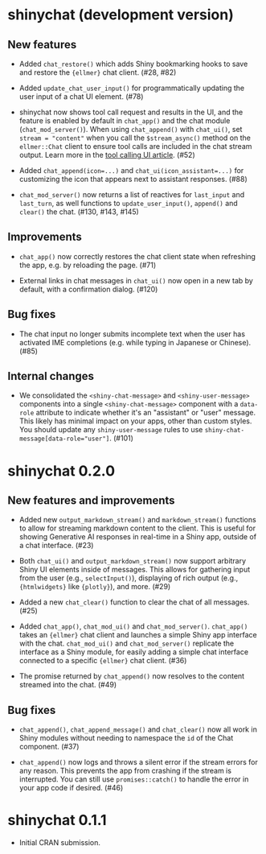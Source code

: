 # shinychat (development version)

## New features

* Added `chat_restore()` which adds Shiny bookmarking hooks to save and restore the `{ellmer}` chat client. (#28, #82)

* Added `update_chat_user_input()` for programmatically updating the user input of a chat UI element. (#78)

* shinychat now shows tool call request and results in the UI, and the feature is enabled by default in `chat_app()` and the chat module (`chat_mod_server()`). When using `chat_append()` with `chat_ui()`, set `stream = "content"` when you call the `$stream_async()` method on the `ellmer::Chat` client to ensure tool calls are included in the chat stream output. Learn more in the [tool calling UI article](https://posit-dev.github.io/shinychat/r/articles/tool-ui.html). (#52)

* Added `chat_append(icon=...)` and `chat_ui(icon_assistant=...)` for customizing the icon that appears next to assistant responses. (#88)

* `chat_mod_server()` now returns a list of reactives for `last_input` and `last_turn`, as well functions to `update_user_input()`, `append()` and `clear()` the chat. (#130, #143, #145)

## Improvements

* `chat_app()` now correctly restores the chat client state when refreshing the app, e.g. by reloading the page. (#71)

* External links in chat messages in `chat_ui()` now open in a new tab by default, with a confirmation dialog. (#120)

## Bug fixes

* The chat input no longer submits incomplete text when the user has activated IME completions (e.g. while typing in Japanese or Chinese). (#85)

## Internal changes

* We consolidated the `<shiny-chat-message>` and `<shiny-user-message>` components into a single `<shiny-chat-message>` component with a `data-role` attribute to indicate whether it's an "assistant" or "user" message. This likely has minimal impact on your apps, other than custom styles. You should update any `shiny-user-message` rules to use `shiny-chat-message[data-role="user"]`. (#101)

# shinychat 0.2.0

## New features and improvements

* Added new `output_markdown_stream()` and `markdown_stream()` functions to allow for streaming markdown content to the client. This is useful for showing Generative AI responses in real-time in a Shiny app, outside of a chat interface. (#23)

* Both `chat_ui()` and `output_markdown_stream()` now support arbitrary Shiny UI elements inside of messages. This allows for gathering input from the user (e.g., `selectInput()`), displaying of rich output (e.g., `{htmlwidgets}` like `{plotly}`), and more. (#29)

* Added a new `chat_clear()` function to clear the chat of all messages. (#25)

* Added `chat_app()`, `chat_mod_ui()` and `chat_mod_server()`. `chat_app()` takes an `{ellmer}` chat client and launches a simple Shiny app interface with the chat. `chat_mod_ui()` and `chat_mod_server()` replicate the interface as a Shiny module, for easily adding a simple chat interface connected to a specific `{ellmer}` chat client. (#36)

* The promise returned by `chat_append()` now resolves to the content streamed into the chat. (#49)

## Bug fixes

* `chat_append()`, `chat_append_message()` and `chat_clear()` now all work in Shiny modules without needing to namespace the `id` of the Chat component. (#37)

* `chat_append()` now logs and throws a silent error if the stream errors for any reason. This prevents the app from crashing if the stream is interrupted. You can still use `promises::catch()` to handle the error in your app code if desired. (#46)

# shinychat 0.1.1

* Initial CRAN submission.
